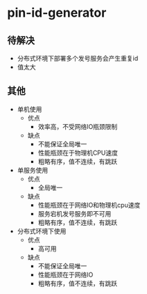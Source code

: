# pin-id-generator

## 待解决
- 分布式环境下部署多个发号服务会产生重复id
- 值太大

## 其他
- 单机使用
    - 优点
        - 效率高，不受网络IO瓶颈限制
    - 缺点
        - 不能保证全局唯一
        - 性能瓶颈在于物理机CPU速度
        - 粗略有序，值不连续，有跳跃
- 单服务使用
    - 优点
        - 全局唯一
    - 缺点
        - 性能瓶颈在于网络IO和物理机cpu速度
        - 服务宕机发号服务即不可用
        - 粗略有序，值不连续，有跳跃
- 分布式环境下使用
    - 优点
        - 高可用
    - 缺点
        - 不能保证全局唯一
        - 性能瓶颈在于网络IO
        - 粗略有序，值不连续，有跳跃